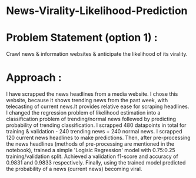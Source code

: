 # News-Virality-Likelihood-Prediction
# Problem Statement (option 1) :
Crawl news & information websites & anticipate the likelihood of its virality.

# Approach :
I have scrapped the news headlines from a media website. I chose this website, because it shows trending news from the past week, with telecasting of current news.It provides relative ease for scraping headlines.
I changed the regression problem of likelihood estimation into a classification problem of trending/normal news follewed by predicting probability of trending classification.
I scrapped 480 datapoints in total for training & validation - 240 trending news + 240 normal news. 
I scrapped 120 current news headlines to make predictions.
Then, after pre-processing the news headlines (methods of pre-processing are mentioned in the notebook), trained a  simple 'Logisic Regression' model with 0.75:0.25 training/validation split.
Achieved a validation f1-score and accuracy of 0.9831 and 0.9833 respectively.
Finally, using the trained model predicted the probability of a news (current news) becoming viral.
